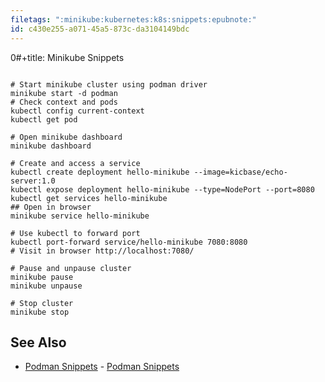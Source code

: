 ```yaml
---
filetags: ":minikube:kubernetes:k8s:snippets:epubnote:"
id: c430e255-a071-45a5-873c-da3104149bdc
---
```


0#+title: Minikube Snippets

``` shell

# Start minikube cluster using podman driver
minikube start -d podman
# Check context and pods
kubectl config current-context
kubectl get pod

# Open minikube dashboard
minikube dashboard

# Create and access a service
kubectl create deployment hello-minikube --image=kicbase/echo-server:1.0
kubectl expose deployment hello-minikube --type=NodePort --port=8080
kubectl get services hello-minikube
## Open in browser
minikube service hello-minikube

# Use kubectl to forward port
kubectl port-forward service/hello-minikube 7080:8080
# Visit in browser http://localhost:7080/

# Pause and unpause cluster
minikube pause
minikube unpause

# Stop cluster
minikube stop

```

## See Also

- [Podman Snippets](../005-computer-snippets-podman) - [Podman
  Snippets](id:cff51a5c-156b-4f2e-a49f-17a61dd46f76)
